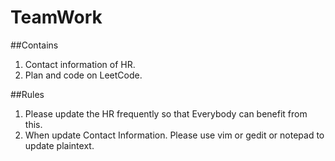# TeamWork


##Contains 
1. Contact information of HR.
2. Plan and code on LeetCode.

##Rules
1. Please update the HR frequently so that Everybody can benefit from this. 
2. When update Contact Information. Please use vim or gedit or notepad to update
   plaintext. 
